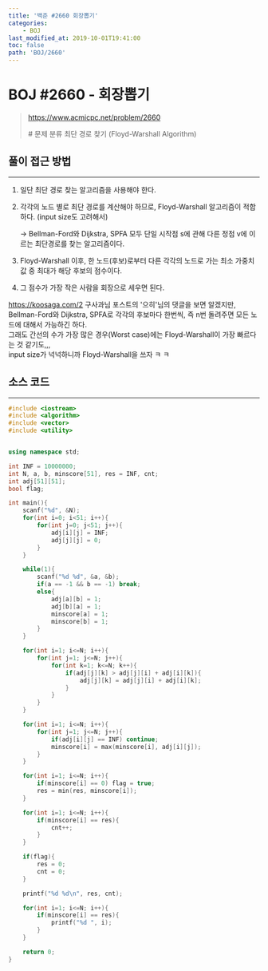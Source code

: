 ```yaml
---
title: '백준 #2660 회장뽑기'
categories:
    - BOJ
last_modified_at: 2019-10-01T19:41:00
toc: false
path: 'BOJ/2660'
---
```


# BOJ #2660 - 회장뽑기

> https://www.acmicpc.net/problem/2660
>
> \# 문제 분류
> 최단 경로 찾기 (Floyd-Warshall Algorithm)

## 풀이 접근 방법

---

1. 일단 최단 경로 찾는 알고리즘을 사용해야 한다.

2. 각각의 노드 별로 최단 경로를 계산해야 하므로, Floyd-Warshall 알고리즘이 적합하다. (input size도 고려해서)

    → Bellman-Ford와 Dijkstra, SPFA 모두 단일 시작점 s에 관해 다른 정점 v에 이르는 최단경로를 찾는 알고리즘이다.

3. Floyd-Warshall 이후, 한 노드(후보)로부터 다른 각각의 노드로 가는 최소 가중치 값 중 최대가 해당 후보의 점수이다.
4. 그 점수가 가장 작은 사람을 회장으로 세우면 된다.

https://koosaga.com/2 구사과님 포스트의 '으히'님의 댓글을 보면 알겠지만,<br>Bellman-Ford와 Dijkstra, SPFA로 각각의 후보마다 한번씩, 즉 n번 돌려주면 모든 노드에 대해서 가능하긴 하다.<br>그래도 간선의 수가 가장 많은 경우(Worst case)에는 Floyd-Warshall이 가장 빠르다는 것 같기도,,,<br>input size가 넉넉하니까 Floyd-Warshall을 쓰자 ㅋ ㅋ

## 소스 코드

---

```c++
#include <iostream>
#include <algorithm>
#include <vector>
#include <utility>


using namespace std;

int INF = 10000000;
int N, a, b, minscore[51], res = INF, cnt;
int adj[51][51];
bool flag;

int main(){
    scanf("%d", &N);
    for(int i=0; i<51; i++){
        for(int j=0; j<51; j++){
            adj[i][j] = INF;
            adj[j][j] = 0;
        }
    }

    while(1){
        scanf("%d %d", &a, &b);
        if(a == -1 && b == -1) break;
        else{
            adj[a][b] = 1;
            adj[b][a] = 1;
            minscore[a] = 1;
            minscore[b] = 1;
        }
    }

    for(int i=1; i<=N; i++){
        for(int j=1; j<=N; j++){
            for(int k=1; k<=N; k++){
                if(adj[j][k] > adj[j][i] + adj[i][k]){
                    adj[j][k] = adj[j][i] + adj[i][k];
                }
            }
        }
    }

    for(int i=1; i<=N; i++){
        for(int j=1; j<=N; j++){
            if(adj[i][j] == INF) continue;
            minscore[i] = max(minscore[i], adj[i][j]);
        }
    }

    for(int i=1; i<=N; i++){
        if(minscore[i] == 0) flag = true;
        res = min(res, minscore[i]);
    }

    for(int i=1; i<=N; i++){
        if(minscore[i] == res){
            cnt++;
        }
    }

    if(flag){
        res = 0;
        cnt = 0;
    }

    printf("%d %d\n", res, cnt);

    for(int i=1; i<=N; i++){
        if(minscore[i] == res){
            printf("%d ", i);
        }
    }

    return 0;
}
```
